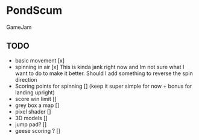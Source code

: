 # PondScum
 GameJam

## TODO
- basic movement [x]
- spinning in air [x]
       This is kinda jank right now and Im not sure what I want to do to make it better. Should I add something to reverse the spin direction
- Scoring points for spinning [] (keep it super simple for now + bonus for landing upright)
- score win limit []
- grey box a map []
- pixel shader []
- 3D models []
- jump pad? []
- geese scoring ? []
